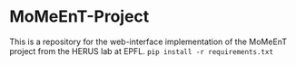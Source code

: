 # MoMeEnT-Project
This is a repository for the web-interface implementation of the MoMeEnT project from the HERUS lab at EPFL.
```pip install -r requirements.txt```
